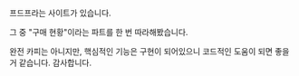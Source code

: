 ###

프드프라는 사이트가 있습니다.

그 중 "구매 현황"이라는 파트를 한 번 따라해봤습니다.

완전 카피는 아니지만, 핵심적인 기능은 구현이 되어있으니
코드적인 도움이 되면 좋을 거 같습니다. 감사합니다.
